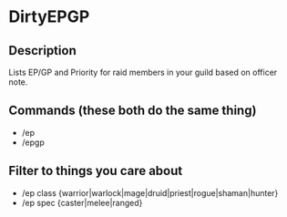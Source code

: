 # DirtyEPGP

## Description
Lists EP/GP and Priority for raid members in your guild based on officer note.

## Commands (these both do the same thing)
- /ep
- /epgp

## Filter to things you care about
- /ep class {warrior|warlock|mage|druid|priest|rogue|shaman|hunter}
- /ep spec {caster|melee|ranged}
